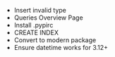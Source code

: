  * Insert invalid type
 * Queries Overview Page
 * Install .pypirc
 * CREATE INDEX
 * Convert to modern package
 * Ensure datetime works for 3.12+
